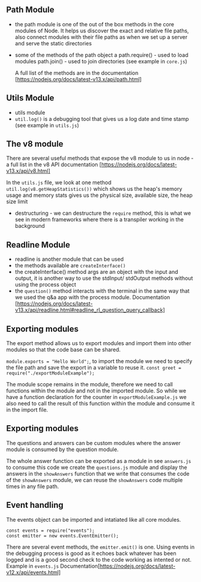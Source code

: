 ## Path Module

- the path module is one of the out of the box methods in the core modules of Node. It helps us discover the exact and relative file paths, also connect modules with their file paths as when we set up a server and serve the static directories
- some of the methods of the path object a
  path.require() - used to load modules
  path.join() - used to join directories (see example in `core.js`)

  A full list of the methods are in the documentation [https://nodejs.org/docs/latest-v13.x/api/path.html]

## Utils Module

- utils module
- `util.log()` is a debugging tool that gives us a log date and time stamp (see example in `utils.js`)

## The v8 module

There are several useful methods that expose the v8 module to us in node - a full list in the v8 API documentation [https://nodejs.org/docs/latest-v13.x/api/v8.html]

In the `utils.js` file, we look at one method `util.log(v8.getHeapStatistics())` which shows us the heap's memory usage and memory stats gives us the physical size, available size, the heap size limit

- destructuring - we can destructure the `require` method, this is what we see in modern frameworks where there is a transpiler working in the background

## Readline Module

- readline is another module that can be used
- the methods available are `createInterface()`
- the createInterface() method args are an object with the input and output, it is another way to use the stdInput/ stdOutput methods without using the process object
- the `question()` method interacts with the terminal in the same way that we used the q&a app with the process module.
  Documentation [https://nodejs.org/docs/latest-v13.x/api/readline.html#readline_rl_question_query_callback]

## Exporting modules

The export method allows us to export modules and import them into other modules so that the code base can be shared.

`module.exports = "Hello World";`, to import the module we need to specify the file path and save the export in a variable to reuse it. `const greet = require("./exportModuleExample");`

The module scope remains in the module, therefore we need to call functions within the module and not in the imported module. So while we have a function declaration for the counter in `exportModuleExample.js` we also need to call the result of this function within the module and consume it in the import file.

## Exporting modules

The questions and answers can be custom modules where the answer module is consumed by the question module.

The whole answer function can be exported as a module in see `answers.js` to consume this code we create the `questions.js` module and display the answers in the `showAnswers` function that we write that consumes the code of the `showAnswers` module, we can reuse the `showAnswers` code multiple times in any file path.

## Event handling

The events object can be imported and intatiated like all core modules.

```
const events = require("events");
const emitter = new events.EventEmitter();
```

There are several event methods, the `emitter.emit()` is one. Using events in the debugging process is good as it echoes back whatever has been logged and is a good second check to the code working as intented or not. Example in `events.js`
Documentation[https://nodejs.org/docs/latest-v12.x/api/events.html]
